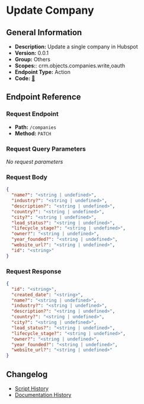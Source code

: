 # Update Company

## General Information

- **Description:** Update a single company in Hubspot
- **Version:** 0.0.1
- **Group:** Others
- **Scopes:**: crm.objects.companies.write,oauth
- **Endpoint Type:** Action
- **Code:** [🔗](https://github.com/NangoHQ/integration-templates/tree/main/integrations/hubspot/actions/update-company.ts)

## Endpoint Reference

### Request Endpoint

- **Path:** `/companies`
- **Method:** `PATCH`

### Request Query Parameters

_No request parameters_

### Request Body

```json
{
  "name?": "<string | undefined>",
  "industry?": "<string | undefined>",
  "description?": "<string | undefined>",
  "country?": "<string | undefined>",
  "city?": "<string | undefined>",
  "lead_status?": "<string | undefined>",
  "lifecycle_stage?": "<string | undefined>",
  "owner?": "<string | undefined>",
  "year_founded?": "<string | undefined>",
  "website_url?": "<string | undefined>",
  "id": "<string>"
}
```

### Request Response

```json
{
  "id": "<string>",
  "created_date": "<string>",
  "name?": "<string | undefined>",
  "industry?": "<string | undefined>",
  "description?": "<string | undefined>",
  "country?": "<string | undefined>",
  "city?": "<string | undefined>",
  "lead_status?": "<string | undefined>",
  "lifecycle_stage?": "<string | undefined>",
  "owner?": "<string | undefined>",
  "year_founded?": "<string | undefined>",
  "website_url?": "<string | undefined>"
}
```

## Changelog

- [Script History](https://github.com/NangoHQ/integration-templates/commits/main/integrations/hubspot/actions/update-company.ts)
- [Documentation History](https://github.com/NangoHQ/integration-templates/commits/main/integrations/hubspot/actions/update-company.md)
